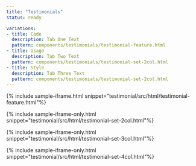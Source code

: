 ```yaml
---
title: "Testimonials"
status: ready

variations:
- title: Code
  description: Tab One Text
  pattern: components/testimonials/testimonial-feature.html
- title: Usage
  description: Tab Two Text
  pattern: components/testimonials/testimonial-set-2col.html
- title: Style
  description: Tab Three Text
  pattern: components/testimonials/testimonial-set-2col.html
---
```


{% include sample-iframe.html snippet="testimonial/src/html/testimonial-feature.html"%}

{% include sample-iframe-only.html snippet="testimonial/src/html/testimonial-set-2col.html"%}

{% include sample-iframe-only.html snippet="testimonial/src/html/testimonial-set-3col.html"%}

{% include sample-iframe-only.html snippet="testimonial/src/html/testimonial-set-4col.html"%}